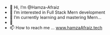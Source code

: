 - 👋 Hi, I’m @Hamza-Afraiz
- 👀 I’m interested in Full Stack Mern development
- 🌱 I’m currently learning and mastering Mern...
- 💞️ 
- 📫 How to reach me ... www.hamzaAfraiz.tech

<!---
Hamza-Afraiz/Hamza-Afraiz is a ✨ special ✨ repository because its `README.md` (this file) appears on your GitHub profile.
You can click the Preview link to take a look at your changes.
--->
